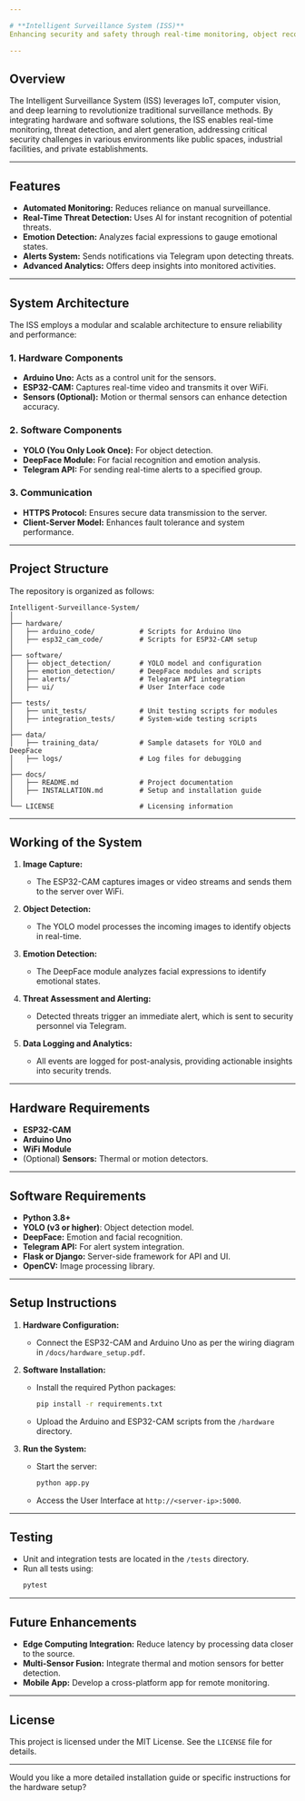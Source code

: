 ```yaml
---

# **Intelligent Surveillance System (ISS)**  
Enhancing security and safety through real-time monitoring, object recognition, and emotion detection.

---
```


## **Overview**  
The Intelligent Surveillance System (ISS) leverages IoT, computer vision, and deep learning to revolutionize traditional surveillance methods. By integrating hardware and software solutions, the ISS enables real-time monitoring, threat detection, and alert generation, addressing critical security challenges in various environments like public spaces, industrial facilities, and private establishments.

---

## **Features**  
- **Automated Monitoring:** Reduces reliance on manual surveillance.
- **Real-Time Threat Detection:** Uses AI for instant recognition of potential threats.
- **Emotion Detection:** Analyzes facial expressions to gauge emotional states.
- **Alerts System:** Sends notifications via Telegram upon detecting threats.
- **Advanced Analytics:** Offers deep insights into monitored activities.

---

## **System Architecture**  
The ISS employs a modular and scalable architecture to ensure reliability and performance:

### 1. **Hardware Components**
- **Arduino Uno:** Acts as a control unit for the sensors.
- **ESP32-CAM:** Captures real-time video and transmits it over WiFi.  
- **Sensors (Optional):** Motion or thermal sensors can enhance detection accuracy.

### 2. **Software Components**
- **YOLO (You Only Look Once):** For object detection.  
- **DeepFace Module:** For facial recognition and emotion analysis.
- **Telegram API:** For sending real-time alerts to a specified group.

### 3. **Communication**
- **HTTPS Protocol:** Ensures secure data transmission to the server.
- **Client-Server Model:** Enhances fault tolerance and system performance.

---

## **Project Structure**  
The repository is organized as follows:

```
Intelligent-Surveillance-System/
│
├── hardware/
│   ├── arduino_code/           # Scripts for Arduino Uno
│   ├── esp32_cam_code/         # Scripts for ESP32-CAM setup
│
├── software/
│   ├── object_detection/       # YOLO model and configuration
│   ├── emotion_detection/      # DeepFace modules and scripts
│   ├── alerts/                 # Telegram API integration
│   ├── ui/                     # User Interface code
│
├── tests/
│   ├── unit_tests/             # Unit testing scripts for modules
│   ├── integration_tests/      # System-wide testing scripts
│
├── data/
│   ├── training_data/          # Sample datasets for YOLO and DeepFace
│   ├── logs/                   # Log files for debugging
│
├── docs/
│   ├── README.md               # Project documentation
│   ├── INSTALLATION.md         # Setup and installation guide
│
└── LICENSE                     # Licensing information
```

---

## **Working of the System**  
1. **Image Capture:**  
   - The ESP32-CAM captures images or video streams and sends them to the server over WiFi.  

2. **Object Detection:**  
   - The YOLO model processes the incoming images to identify objects in real-time.  

3. **Emotion Detection:**  
   - The DeepFace module analyzes facial expressions to identify emotional states.

4. **Threat Assessment and Alerting:**  
   - Detected threats trigger an immediate alert, which is sent to security personnel via Telegram.

5. **Data Logging and Analytics:**  
   - All events are logged for post-analysis, providing actionable insights into security trends.

---

## **Hardware Requirements**
- **ESP32-CAM**
- **Arduino Uno**
- **WiFi Module**
- (Optional) **Sensors:** Thermal or motion detectors.

---

## **Software Requirements**
- **Python 3.8+**
- **YOLO (v3 or higher)**: Object detection model.
- **DeepFace:** Emotion and facial recognition.
- **Telegram API:** For alert system integration.
- **Flask or Django:** Server-side framework for API and UI.
- **OpenCV:** Image processing library.

---

## **Setup Instructions**
1. **Hardware Configuration:**
   - Connect the ESP32-CAM and Arduino Uno as per the wiring diagram in `/docs/hardware_setup.pdf`.

2. **Software Installation:**
   - Install the required Python packages:  
     ```bash
     pip install -r requirements.txt
     ```
   - Upload the Arduino and ESP32-CAM scripts from the `/hardware` directory.

3. **Run the System:**
   - Start the server:  
     ```bash
     python app.py
     ```
   - Access the User Interface at `http://<server-ip>:5000`.

---

## **Testing**
- Unit and integration tests are located in the `/tests` directory.
- Run all tests using:  
  ```bash
  pytest
  ```

---

## **Future Enhancements**
- **Edge Computing Integration:** Reduce latency by processing data closer to the source.
- **Multi-Sensor Fusion:** Integrate thermal and motion sensors for better detection.
- **Mobile App:** Develop a cross-platform app for remote monitoring.

---

## **License**
This project is licensed under the MIT License. See the `LICENSE` file for details.

---

Would you like a more detailed installation guide or specific instructions for the hardware setup?
